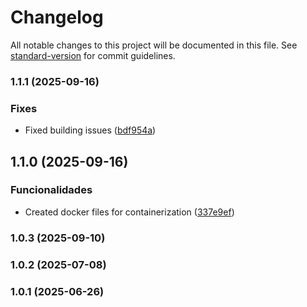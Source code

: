 # Changelog

All notable changes to this project will be documented in this file. See [standard-version](https://github.com/conventional-changelog/standard-version) for commit guidelines.

### 1.1.1 (2025-09-16)


### Fixes

* Fixed building issues ([bdf954a](https://github.com/Suricato-Conquistador/CampSim/commit/bdf954a93ad07b8ef4cccc868a0ee05b54ba6e65))

## 1.1.0 (2025-09-16)


### Funcionalidades

* Created docker files for containerization ([337e9ef](https://github.com/Suricato-Conquistador/CampSim/commit/337e9ef755475f5a1ba2cf7b6ab491e5483fd271))

### 1.0.3 (2025-09-10)

### 1.0.2 (2025-07-08)

### 1.0.1 (2025-06-26)
